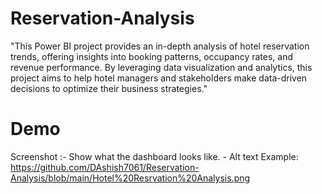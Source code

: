 # Reservation-Analysis
"This Power BI project provides an in-depth analysis of hotel reservation trends, offering insights into booking patterns, occupancy rates, and revenue performance. By leveraging data visualization and analytics, this project aims to help hotel managers and stakeholders make data-driven decisions to optimize their business strategies."
 # Demo 
 Screenshot :- Show what the dashboard looks like. - Alt text Example:
 https://github.com/DAshish7061/Reservation-Analysis/blob/main/Hotel%20Resrvation%20Analysis.png
